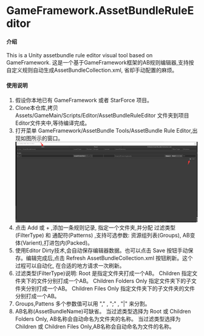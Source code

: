 # GameFramework.AssetBundleRuleEditor

#### 介绍
This is a Unity assetbundle rule editor visual tool based on GameFramework. 这是一个基于GameFramework框架的AB规则编辑器,支持按自定义规则自动生成AssetBundleCollection.xml,
省却手动配置的麻烦。
#### 使用说明

1.  假设你本地已有 GameFramework 或者 StarForce 项目。
2.  Clone本仓库,拷贝Assets/GameMain/Scripts/Editor/AssetBundleRuleEditor 文件夹到项目Editor文件夹中,等待编译完成。
3.  打开菜单 GameFramework/AssetBundle Tools/AssetBundle Rule Editor,出现如图所示的窗口。
	![](imgs/Editor.png)
4.  点击 Add 或 + ,添加一条规则记录, 指定一个文件夹,并分配 过滤类型(FilterType) 和 通配符(Patterns) ,支持可选参数: 资源组列表(Groups),
AB变体(Varient),打进包内(Packed)。
5.  使用Editor Dirty技术,会自动保存编辑器数据。也可以点击 Save 按钮手动保存。编辑完成后,点击 Refresh AssetBundleCollection.xml 按钮刷新。这个过程可以自动化,
在合适的地方请求一次刷新。
6.  过滤类型(FilterType)说明: 
		Root 是指定文件夹打成一个AB。
		Children 指定文件夹下的文件分别打成一个AB。
		Children Folders Only 指定文件夹下的子文件夹分别打成一个AB。
		Children Files Only 指定文件夹下的子文件夹的文件分别打成一个AB。
7.  Groups,Pattens 多个参数值可以用 "," , ";" , "|" 来分割。
8.  AB名称(AssetBundleName)可缺省。
		当过滤类型选择为 Root 或 Children Folders Only, AB名称会自动命名为文件夹的名称。
		当过滤类型选择为 Children 或 Children Files Only,AB名称会自动命名为文件的名称。
